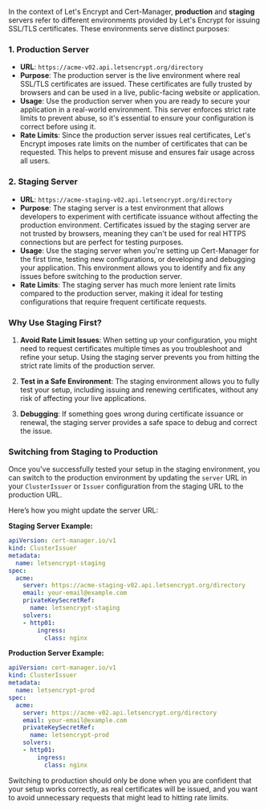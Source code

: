 In the context of Let's Encrypt and Cert-Manager, **production** and **staging** servers refer to different environments provided by Let's Encrypt for issuing SSL/TLS certificates. These environments serve distinct purposes:

### 1. Production Server
- **URL**: `https://acme-v02.api.letsencrypt.org/directory`
- **Purpose**: The production server is the live environment where real SSL/TLS certificates are issued. These certificates are fully trusted by browsers and can be used in a live, public-facing website or application.
- **Usage**: Use the production server when you are ready to secure your application in a real-world environment. This server enforces strict rate limits to prevent abuse, so it's essential to ensure your configuration is correct before using it.
- **Rate Limits**: Since the production server issues real certificates, Let's Encrypt imposes rate limits on the number of certificates that can be requested. This helps to prevent misuse and ensures fair usage across all users.

### 2. Staging Server
- **URL**: `https://acme-staging-v02.api.letsencrypt.org/directory`
- **Purpose**: The staging server is a test environment that allows developers to experiment with certificate issuance without affecting the production environment. Certificates issued by the staging server are not trusted by browsers, meaning they can't be used for real HTTPS connections but are perfect for testing purposes.
- **Usage**: Use the staging server when you're setting up Cert-Manager for the first time, testing new configurations, or developing and debugging your application. This environment allows you to identify and fix any issues before switching to the production server.
- **Rate Limits**: The staging server has much more lenient rate limits compared to the production server, making it ideal for testing configurations that require frequent certificate requests.

### Why Use Staging First?
1. **Avoid Rate Limit Issues**: When setting up your configuration, you might need to request certificates multiple times as you troubleshoot and refine your setup. Using the staging server prevents you from hitting the strict rate limits of the production server.

2. **Test in a Safe Environment**: The staging environment allows you to fully test your setup, including issuing and renewing certificates, without any risk of affecting your live applications.

3. **Debugging**: If something goes wrong during certificate issuance or renewal, the staging server provides a safe space to debug and correct the issue.

### Switching from Staging to Production
Once you've successfully tested your setup in the staging environment, you can switch to the production environment by updating the `server` URL in your `ClusterIssuer` or `Issuer` configuration from the staging URL to the production URL.

Here’s how you might update the server URL:

**Staging Server Example:**
```yaml
apiVersion: cert-manager.io/v1
kind: ClusterIssuer
metadata:
  name: letsencrypt-staging
spec:
  acme:
    server: https://acme-staging-v02.api.letsencrypt.org/directory
    email: your-email@example.com
    privateKeySecretRef:
      name: letsencrypt-staging
    solvers:
    - http01:
        ingress:
          class: nginx
```

**Production Server Example:**
```yaml
apiVersion: cert-manager.io/v1
kind: ClusterIssuer
metadata:
  name: letsencrypt-prod
spec:
  acme:
    server: https://acme-v02.api.letsencrypt.org/directory
    email: your-email@example.com
    privateKeySecretRef:
      name: letsencrypt-prod
    solvers:
    - http01:
        ingress:
          class: nginx
```

Switching to production should only be done when you are confident that your setup works correctly, as real certificates will be issued, and you want to avoid unnecessary requests that might lead to hitting rate limits.
